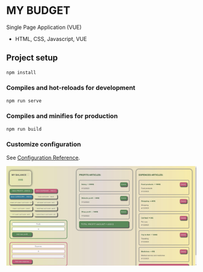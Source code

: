 # MY BUDGET
Single Page Application (VUE)

- HTML, CSS, Javascript, VUE

## Project setup
```
npm install
```

### Compiles and hot-reloads for development
```
npm run serve
```

### Compiles and minifies for production
```
npm run build
```

### Customize configuration
See [Configuration Reference](https://cli.vuejs.org/config/).

![Screenshot](https://github.com/Elena5585/my-budget/blob/gh-pages/screenshot.jpg)


